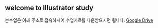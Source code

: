 ## welcome to Illustrator study

본수업은 아래 주소로 접속하시어 수업자료를 다운받으시면 됩니다.
[Google Drive](https://drive.google.com/drive/folders/1eRlu5ls0WOd7zhVSxwXhRuJKAEG7bc9Y?usp=sharing)
